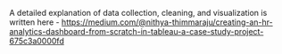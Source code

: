A detailed explanation of data collection, cleaning, and visualization is written here - https://medium.com/@nithya-thimmaraju/creating-an-hr-analytics-dashboard-from-scratch-in-tableau-a-case-study-project-675c3a0000fd
